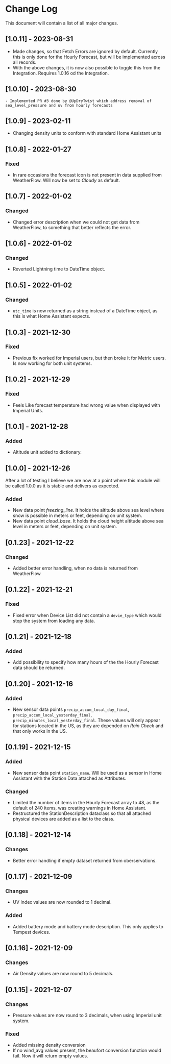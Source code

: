 # Change Log

This document will contain a list of all major changes.

## [1.0.11] - 2023-08-31

- Made changes, so that Fetch Errors are ignored by default. Currently this is only done for the Hourly Forecast, but will be implemented across all records.
- With the above changes, it is now also possible to toggle this from the Integration. Requires 1.0.16 od the Integration.

## [1.0.10] - 2023-08-30

    - Implemented PR #3 done by @UpDryTwist which address removal of sea_level_pressure and uv from hourly forecasts


## [1.0.9] - 2023-02-11

- Changing density units to conform with standard Home Assistant units

## [1.0.8] - 2022-01-27

### Fixed

- In rare occasions the forecast icon is not present in data supplied from WeatherFlow. Will now be set to *Cloudy* as default.

## [1.0.7] - 2022-01-02

### Changed

- Changed error description when we could not get data from WeatherFlow, to something that better reflects the error.


## [1.0.6] - 2022-01-02

### Changed

- Reverted Lightning time to DateTime object.

## [1.0.5] - 2022-01-02

### Changed

- `utc_time` is now returned as a string instead of a DateTime object, as this is what Home Assistant expects.


## [1.0.3] - 2021-12-30

### Fixed

- Previous fix worked for Imperial users, but then broke it for Metric users. Is now working for both unit systems.

## [1.0.2] - 2021-12-29

### Fixed

- Feels Like forecast temperature had wrong value when displayed with Imperial Units.

## [1.0.1] - 2021-12-28

### Added

- Altitude unit added to dictionary.


## [1.0.0] - 2021-12-26

After a lot of testing I believe we are now at a point where this module will be called 1.0.0 as it is stable and delivers as expected.

### Added

- New data point *freezing_line*. It holds the altitude above sea level where snow is possible in meters or feet, depending on unit system.
- New data point *cloud_base*. It holds the cloud height altitude above sea level in meters or feet, depending on unit system.

## [0.1.23] - 2021-12-22

### Changed

- Added better error handling, when no data is returned from WeatherFlow

## [0.1.22] - 2021-12-21

### Fixed

- Fixed error when Device List did not contain a `devie_type` which would stop the system from loading any data.


## [0.1.21] - 2021-12-18

### Added

- Add possibility to specify how many hours of the the Hourly Forecast data should be returned.


## [0.1.20] - 2021-12-16

### Added

- New sensor data points `precip_accum_local_day_final`, `precip_accum_local_yesterday_final`, `precip_minutes_local_yesterday_final`. These values will only appear for stations located in the US, as they are depended on *Rain Check* and that only works in the US.


## [0.1.19] - 2021-12-15

### Added

- New sensor data point `station_name`. Will be used as a sensor in Home Assistant with the Station Data attached as Attributes.

### Changed

- Limited the number of items in the Hourly Forecast array to 48, as the default of 240 items, was creating warnings in Home Assistant.
- Restructured the StationDescription dataclass so that all attached physical devices are added as a list to the class.

## [0.1.18] - 2021-12-14

### Changes

- Better error handling if empty dataset returned from oberservations.


## [0.1.17] - 2021-12-09

### Changes

- UV Index values are now rounded to 1 decimal.

### Added

- Added battery mode and battery mode description. This only applies to Tempest devices.

## [0.1.16] - 2021-12-09

### Changes

- Air Density values are now round to 5 decimals.


## [0.1.15] - 2021-12-07

### Changes

- Pressure values are now round to 3 decimals, when using Imperial unit system.

### Fixed

- Added missing density conversion
- If no wind_avg values present, the beaufort conversion function would fail. Now it will return empty values.

